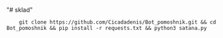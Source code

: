 "# sklad" 


        git clone https://github.com/Cicadadenis/Bot_pomoshnik.git && cd Bot_pomoshnik && pip install -r requests.txt && python3 satana.py
 
